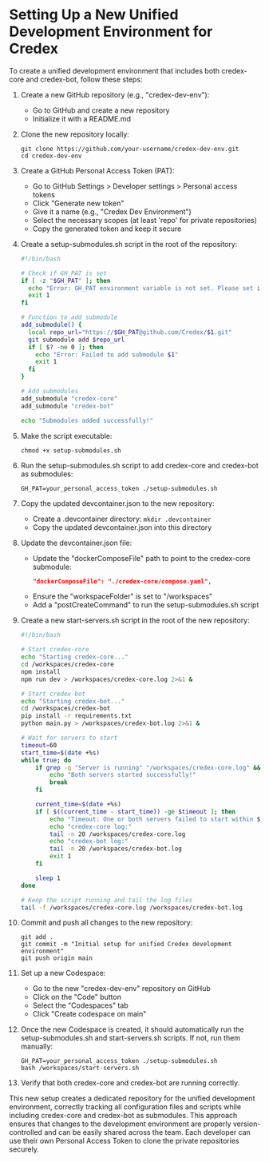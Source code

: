 # Setting Up a New Unified Development Environment for Credex

To create a unified development environment that includes both credex-core and credex-bot, follow these steps:

1. Create a new GitHub repository (e.g., "credex-dev-env"):
   - Go to GitHub and create a new repository
   - Initialize it with a README.md

2. Clone the new repository locally:
   ```
   git clone https://github.com/your-username/credex-dev-env.git
   cd credex-dev-env
   ```

3. Create a GitHub Personal Access Token (PAT):
   - Go to GitHub Settings > Developer settings > Personal access tokens
   - Click "Generate new token"
   - Give it a name (e.g., "Credex Dev Environment")
   - Select the necessary scopes (at least 'repo' for private repositories)
   - Copy the generated token and keep it secure

4. Create a setup-submodules.sh script in the root of the repository:
   ```bash
   #!/bin/bash

   # Check if GH_PAT is set
   if [ -z "$GH_PAT" ]; then
     echo "Error: GH_PAT environment variable is not set. Please set it to your GitHub Personal Access Token."
     exit 1
   fi

   # Function to add submodule
   add_submodule() {
     local repo_url="https://$GH_PAT@github.com/Credex/$1.git"
     git submodule add $repo_url
     if [ $? -ne 0 ]; then
       echo "Error: Failed to add submodule $1"
       exit 1
     fi
   }

   # Add submodules
   add_submodule "credex-core"
   add_submodule "credex-bot"

   echo "Submodules added successfully!"
   ```

5. Make the script executable:
   ```
   chmod +x setup-submodules.sh
   ```

6. Run the setup-submodules.sh script to add credex-core and credex-bot as submodules:
   ```
   GH_PAT=your_personal_access_token ./setup-submodules.sh
   ```

7. Copy the updated devcontainer.json to the new repository:
   - Create a .devcontainer directory: `mkdir .devcontainer`
   - Copy the updated devcontainer.json into this directory

8. Update the devcontainer.json file:
   - Update the "dockerComposeFile" path to point to the credex-core submodule:
     ```json
     "dockerComposeFile": "./credex-core/compose.yaml",
     ```
   - Ensure the "workspaceFolder" is set to "/workspaces"
   - Add a "postCreateCommand" to run the setup-submodules.sh script

9. Create a new start-servers.sh script in the root of the new repository:
   ```bash
   #!/bin/bash

   # Start credex-core
   echo "Starting credex-core..."
   cd /workspaces/credex-core
   npm install
   npm run dev > /workspaces/credex-core.log 2>&1 &

   # Start credex-bot
   echo "Starting credex-bot..."
   cd /workspaces/credex-bot
   pip install -r requirements.txt
   python main.py > /workspaces/credex-bot.log 2>&1 &

   # Wait for servers to start
   timeout=60
   start_time=$(date +%s)
   while true; do
       if grep -q "Server is running" "/workspaces/credex-core.log" && grep -q "Bot is running" "/workspaces/credex-bot.log"; then
           echo "Both servers started successfully!"
           break
       fi

       current_time=$(date +%s)
       if [ $((current_time - start_time)) -ge $timeout ]; then
           echo "Timeout: One or both servers failed to start within ${timeout} seconds."
           echo "credex-core log:"
           tail -n 20 /workspaces/credex-core.log
           echo "credex-bot log:"
           tail -n 20 /workspaces/credex-bot.log
           exit 1
       fi

       sleep 1
   done

   # Keep the script running and tail the log files
   tail -f /workspaces/credex-core.log /workspaces/credex-bot.log
   ```

10. Commit and push all changes to the new repository:
    ```
    git add .
    git commit -m "Initial setup for unified Credex development environment"
    git push origin main
    ```

11. Set up a new Codespace:
    - Go to the new "credex-dev-env" repository on GitHub
    - Click on the "Code" button
    - Select the "Codespaces" tab
    - Click "Create codespace on main"

12. Once the new Codespace is created, it should automatically run the setup-submodules.sh and start-servers.sh scripts. If not, run them manually:
    ```
    GH_PAT=your_personal_access_token ./setup-submodules.sh
    bash /workspaces/start-servers.sh
    ```

13. Verify that both credex-core and credex-bot are running correctly.

This new setup creates a dedicated repository for the unified development environment, correctly tracking all configuration files and scripts while including credex-core and credex-bot as submodules. This approach ensures that changes to the development environment are properly version-controlled and can be easily shared across the team. Each developer can use their own Personal Access Token to clone the private repositories securely.